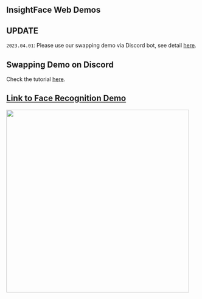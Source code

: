 InsightFace Web Demos
---

## UPDATE

``2023.04.01``:  Please use our swapping demo via Discord bot, see detail [here](swapping_discord/).


## Swapping Demo on Discord

Check the tutorial [here](swapping_discord/).


## [Link to Face Recognition Demo](http://demo.insightface.ai:7008/)

  [<img src="https://insightface.ai/assets/img/custom/thumb_subcenter.png" width="480"/>](http://demo.insightface.ai:7007/)


